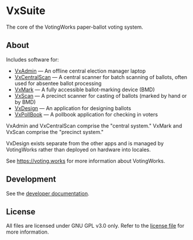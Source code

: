 # VxSuite

The core of the VotingWorks paper-ballot voting system.

## About

Includes software for:

- [VxAdmin](./apps/admin/frontend) — An offline central election manager laptop
- [VxCentralScan](./apps/central-scan/frontend) — A central scanner for batch
  scanning of ballots, often used for absentee ballot processing
- [VxMark](./apps/mark-scan/frontend) — A fully accessible ballot-marking device
  (BMD)
- [VxScan](./apps/scan/frontend) — A precinct scanner for casting of ballots
  (marked by hand or by BMD)
- [VxDesign](./apps/design/frontend) — An application for designing ballots
- [VxPollBook](./apps/pollbook/frontend) — A pollbook application for checking
  in voters

VxAdmin and VxCentralScan comprise the "central system." VxMark and VxScan
comprise the "precinct system."

VxDesign exists separate from the other apps and is managed by VotingWorks
rather than deployed on hardware into locales.

See https://voting.works for more information about VotingWorks.

## Development

See the [developer documentation](./docs/development.md).

## License

All files are licensed under GNU GPL v3.0 only. Refer to the
[license file](./LICENSE) for more information.
